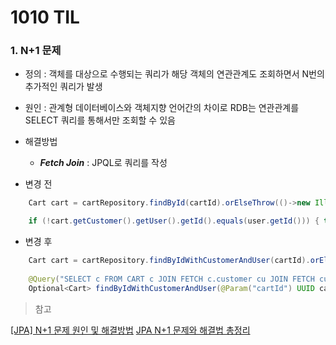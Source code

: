 # 1010 TIL

### 1. N+1 문제 
- 정의 : 객체를 대상으로 수행되는 쿼리가 해당 객체의 연관관계도 조회하면서 N번의 추가적인 쿼리가 발생
- 원인 : 관계형 데이터베이스와 객체지향 언어간의 차이로 RDB는 연관관계를 SELECT 쿼리를 통해서만 조회할 수 있음
 - 해결방법
    - ___Fetch Join___ : JPQL로 쿼리를 작성

- 변경 전
```Java
    Cart cart = cartRepository.findById(cartId).orElseThrow(()->new IllegalArgumentException("존재하지 않는 메뉴이거나 이미 삭제되었습니다.")); 

    if (!cart.getCustomer().getUser().getId().equals(user.getId())) { throw new AccessDeniedException("올바른 접근이 아닙니다"); }
 ```
    
- 변경 후
```Java
	Cart cart = cartRepository.findByIdWithCustomerAndUser(cartId).orElseThrow(()->new IllegalArgumentException("존재하지 않는 메뉴이거나 이미 삭제되었습니다."));
    
    @Query("SELECT c FROM CART c JOIN FETCH c.customer cu JOIN FETCH cu.user u WHERE c.id = :cartId")
	Optional<Cart> findByIdWithCustomerAndUser(@Param("cartId") UUID cartId);

``` 

>참고

[[JPA] N+1 문제 원인 및 해결방법](https://s-y-130.tistory.com/184)
[JPA N+1 문제와 해결법 총정리](https://velog.io/@xogml951/JPA-N1-%EB%AC%B8%EC%A0%9C-%ED%95%B4%EA%B2%B0-%EC%B4%9D%EC%A0%95%EB%A6%AC)
